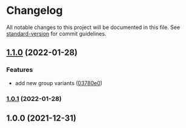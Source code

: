 # Changelog

All notable changes to this project will be documented in this file. See [standard-version](https://github.com/conventional-changelog/standard-version) for commit guidelines.

## [1.1.0](https://github.com/Felix-Icaza/windicss-media-interaction/compare/v1.0.1...v1.1.0) (2022-01-28)


### Features

* add new group variants ([03780e0](https://github.com/Felix-Icaza/windicss-media-interaction/commit/03780e0652783a384b62d063a4f45e0f3ad15d6a))

### [1.0.1](https://github.com/Felix-Icaza/windicss-media-interaction/compare/v1.0.0...v1.0.1) (2022-01-28)

## 1.0.0 (2021-12-31)
